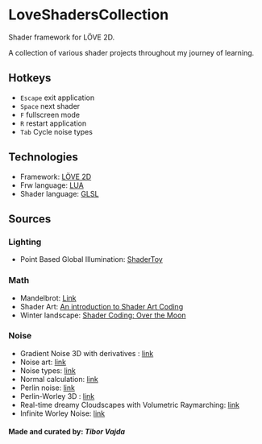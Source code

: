 # LoveShadersCollection

Shader framework for LÖVE 2D.

A collection of various shader projects throughout my journey of learning.

## Hotkeys
- `Escape` exit application
- `Space` next shader
- `F` fullscreen mode
- `R` restart application
- `Tab` Cycle noise types

## Technologies
- Framework: [LÖVE 2D](https://love2d.org/)
- Frw language: [LUA](https://www.lua.org/)
- Shader language: [GLSL](https://www.khronos.org/opengl/wiki/Core_Language_(GLSL))

## Sources

### Lighting

- Point Based Global Illumination: [ShaderToy](https://www.shadertoy.com/view/MsXSzn)

### Math
- Mandelbrot: [Link](https://www.youtube.com/shorts/h5PuIm6fRr8)
- Shader Art: [An introduction to Shader Art Coding](https://www.youtube.com/watch?v=f4s1h2YETNY)
- Winter landscape: [Shader Coding: Over the Moon](https://www.youtube.com/watch?v=LLZPnh_LK8c)

### Noise

- Gradient Noise 3D with derivatives : [link](https://www.shadertoy.com/view/4dffRH)
- Noise art: [link](https://thebookofshaders.com/13/)
- Noise types: [link](https://www.shadertoy.com/view/4sc3z2)
- Normal calculation: [link](https://www.shadertoy.com/view/3sSSW1)
- Perlin noise: [link](https://www.shadertoy.com/view/MtcGRl)
- Perlin-Worley 3D : [link](https://www.shadertoy.com/view/3dVXDc)
- Real-time dreamy Cloudscapes with Volumetric Raymarching: [link](https://blog.maximeheckel.com/posts/real-time-cloudscapes-with-volumetric-raymarching/)
- Infinite Worley Noise: [link](https://www.shadertoy.com/view/4l2GzW)

#### Made and curated by: *Tibor Vajda*

